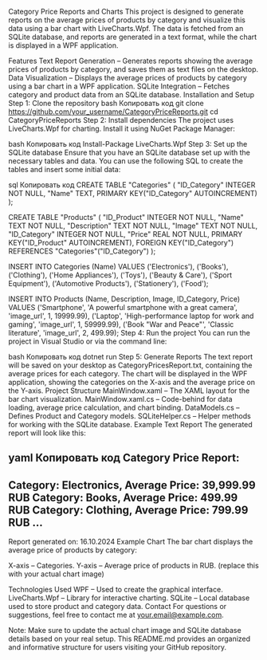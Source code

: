 Category Price Reports and Charts
This project is designed to generate reports on the average prices of products by category and visualize this data using a bar chart with LiveCharts.Wpf. The data is fetched from an SQLite database, and reports are generated in a text format, while the chart is displayed in a WPF application.

Features
Text Report Generation – Generates reports showing the average prices of products by category, and saves them as text files on the desktop.
Data Visualization – Displays the average prices of products by category using a bar chart in a WPF application.
SQLite Integration – Fetches category and product data from an SQLite database.
Installation and Setup
Step 1: Clone the repository
bash
Копировать код
git clone https://github.com/your_username/CategoryPriceReports.git
cd CategoryPriceReports
Step 2: Install dependencies
The project uses LiveCharts.Wpf for charting. Install it using NuGet Package Manager:

bash
Копировать код
Install-Package LiveCharts.Wpf
Step 3: Set up the SQLite database
Ensure that you have an SQLite database set up with the necessary tables and data. You can use the following SQL to create the tables and insert some initial data:

sql
Копировать код
CREATE TABLE "Categories" (
    "ID_Category" INTEGER NOT NULL,
    "Name" TEXT,
    PRIMARY KEY("ID_Category" AUTOINCREMENT)
);

CREATE TABLE "Products" (
    "ID_Product" INTEGER NOT NULL,
    "Name" TEXT NOT NULL,
    "Description" TEXT NOT NULL,
    "Image" TEXT NOT NULL,
    "ID_Category" INTEGER NOT NULL,
    "Price" REAL NOT NULL,
    PRIMARY KEY("ID_Product" AUTOINCREMENT),
    FOREIGN KEY("ID_Category") REFERENCES "Categories"("ID_Category")
);

INSERT INTO Categories (Name)
VALUES
('Electronics'), ('Books'), ('Clothing'), ('Home Appliances'), ('Toys'),
('Beauty & Care'), ('Sport Equipment'), ('Automotive Products'), ('Stationery'), ('Food');

INSERT INTO Products (Name, Description, Image, ID_Category, Price)
VALUES
('Smartphone', 'A powerful smartphone with a great camera', 'image_url', 1, 19999.99),
('Laptop', 'High-performance laptop for work and gaming', 'image_url', 1, 59999.99),
('Book "War and Peace"', 'Classic literature', 'image_url', 2, 499.99);
Step 4: Run the project
You can run the project in Visual Studio or via the command line:

bash
Копировать код
dotnet run
Step 5: Generate Reports
The text report will be saved on your desktop as CategoryPricesReport.txt, containing the average prices for each category.
The chart will be displayed in the WPF application, showing the categories on the X-axis and the average price on the Y-axis.
Project Structure
MainWindow.xaml – The XAML layout for the bar chart visualization.
MainWindow.xaml.cs – Code-behind for data loading, average price calculation, and chart binding.
DataModels.cs – Defines Product and Category models.
SQLiteHelper.cs – Helper methods for working with the SQLite database.
Example Text Report
The generated report will look like this:

yaml
Копировать код
Category Price Report:
-------------------------------
Category: Electronics, Average Price: 39,999.99 RUB
Category: Books, Average Price: 499.99 RUB
Category: Clothing, Average Price: 799.99 RUB
...
-------------------------------
Report generated on: 16.10.2024
Example Chart
The bar chart displays the average price of products by category:

X-axis – Categories.
Y-axis – Average price of products in RUB.
(replace this with your actual chart image)

Technologies Used
WPF – Used to create the graphical interface.
LiveCharts.Wpf – Library for interactive charting.
SQLite – Local database used to store product and category data.
Contact
For questions or suggestions, feel free to contact me at your.email@example.com.

Note:
Make sure to update the actual chart image and SQLite database details based on your real setup. This README.md provides an organized and informative structure for users visiting your GitHub repository.

